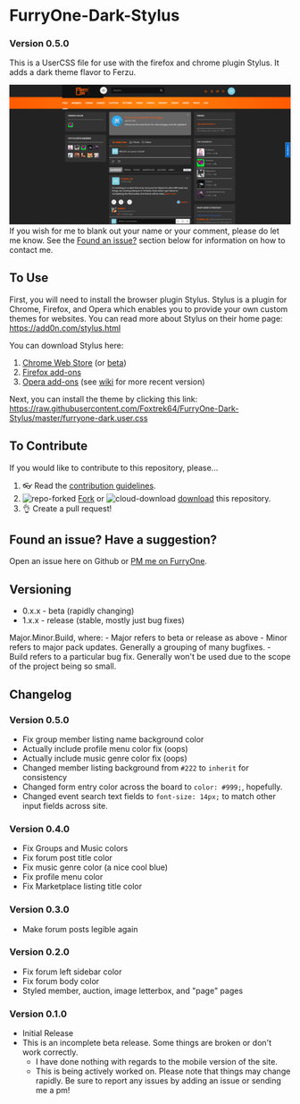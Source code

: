 # FurryOne-Dark-Stylus
### Version 0.5.0
This is a UserCSS file for use with the firefox and chrome plugin Stylus. It adds a dark theme flavor to Ferzu.

![FurryOne-Dark-Theme](https://raw.githubusercontent.com/Foxtrek64/FurryOne-Dark-Stylus/master/furryone%20dark%20theme.png)
If you wish for me to blank out your name or your comment, please do let me know. See the [Found an issue?](#found-an-issue-have-a-suggestion) section below for information on how to contact me.

## To Use 
First, you will need to install the browser plugin Stylus. Stylus is a plugin for Chrome, Firefox, and Opera which enables you to provide your own custom themes for websites. You can read more about Stylus on their home page: https://add0n.com/stylus.html

You can download Stylus here:
1. [Chrome Web Store](https://chrome.google.com/webstore/detail/stylus/clngdbkpkpeebahjckkjfobafhncgmne) (or [beta](https://chrome.google.com/webstore/detail/stylus-beta/apmmpaebfobifelkijhaljbmpcgbjbdo))
2. [Firefox add-ons](https://addons.mozilla.org/firefox/addon/styl-us/)
3. [Opera add-ons](https://addons.opera.com/extensions/details/stylus/) (see [wiki](https://github.com/openstyles/stylus/wiki/Opera,-Outdated-Stylus) for more recent version)

Next, you can install the theme by clicking this link:
https://raw.githubusercontent.com/Foxtrek64/FurryOne-Dark-Stylus/master/furryone-dark.user.css

## To Contribute
If you would like to contribute to this repository, please...

1. 👓 Read the [contribution guidelines](./.github/CONTRIBUTING.md).
1. ![repo-forked](https://user-images.githubusercontent.com/136959/42383736-c4cb0db8-80fd-11e8-91ca-12bae108bccc.png) [Fork](https://github.com/Foxtrek64/FurryOne-Dark-Stylus/fork) or ![cloud-download](https://user-images.githubusercontent.com/136959/42401932-9ee9cae0-813d-11e8-8691-16e29a85d3b9.png) [download](https://github.com/Foxtrek64/FurryOne-Dark-Stylus/archive/master.zip) this repository.
1. 👌 Create a pull request!

## Found an issue? Have a suggestion?
Open an issue here on Github or [PM me on FurryOne](https://furry.one/Foxtrek_64).

## Versioning
  - 0.x.x - beta (rapidly changing)
  - 1.x.x - release (stable, mostly just bug fixes)

Major.Minor.Build, where:
    - Major refers to beta or release as above
    - Minor refers to major pack updates. Generally a grouping of many bugfixes.
    - Build refers to a particular bug fix. Generally won't be used due to the scope of the project being so small.

## Changelog

### Version 0.5.0
  - Fix group member listing name background color
  - Actually include profile menu color fix (oops)
  - Actually include music genre color fix (oops)
  - Changed member listing background from `#222` to `inherit` for consistency
  - Changed form entry color across the board to `color: #999;`, hopefully.
  - Changed event search text fields to `font-size: 14px;` to match other input fields across site.

### Version 0.4.0
  - Fix Groups and Music colors
  - Fix forum post title color
  - Fix music genre color (a nice cool blue)
  - Fix profile menu color
  - Fix Marketplace listing title color

### Version 0.3.0
  - Make forum posts legible again

### Version 0.2.0
  - Fix forum left sidebar color
  - Fix forum body color
  - Styled member, auction, image letterbox, and "page" pages

### Version 0.1.0
  - Initial Release
  - This is an incomplete beta release. Some things are broken or don't work correctly.
    - I have done nothing with regards to the mobile version of the site.
    - This is being actively worked on. Please note that things may change rapidly. Be sure to report any issues by adding an issue or sending me a pm!
